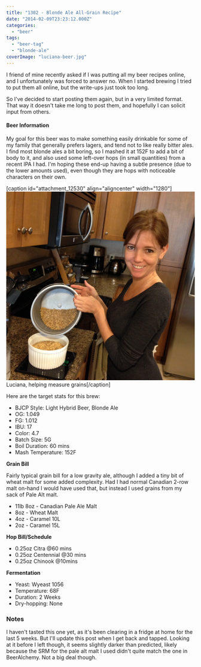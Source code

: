 ```yaml
---
title: "1302 - Blonde Ale All-Grain Recipe"
date: "2014-02-09T23:23:12.000Z"
categories: 
  - "beer"
tags: 
  - "beer-tag"
  - "blonde-ale"
coverImage: "luciana-beer.jpg"
---
```


I friend of mine recently asked if I was putting all my beer recipes online, and I unfortunately was forced to answer no. When I started brewing I tried to put them all online, but the write-ups just took too long.

So I've decided to start posting them again, but in a very limited format. That way it doesn't take me long to post them, and hopefully I can solicit input from others.

#### Beer Information

My goal for this beer was to make something easily drinkable for some of my family that generally prefers lagers, and tend not to like really bitter ales. I find most blonde ales a bit boring, so I mashed it at 152F to add a bit of body to it, and also used some left-over hops (in small quantities) from a recent IPA I had. I'm hoping these end-up having a subtle presence (due to the lower amounts used), even though they are hops with noticeable characters on their own.

\[caption id="attachment\_12530" align="aligncenter" width="1280"\]![Luciana, helping measure grains](images/luciana-beer.jpg) Luciana, helping measure grains\[/caption\]

Here are the target stats for this brew:

- BJCP Style: Light Hybrid Beer, Blonde Ale
- OG: 1.049
- FG: 1.012
- IBU: 17
- Color: 4.7
- Batch Size: 5G
- Boil Duration: 60 mins
- Mash Temperature: 152F

**Grain Bill**

Fairly typical grain bill for a low gravity ale, although I added a tiny bit of wheat malt for some added complexity. Had I had normal Canadian 2-row malt on-hand I would have used that, but instead I used grains from my sack of Pale Alt malt.

- 11lb 8oz - Canadian Pale Ale Malt
- 8oz - Wheat Malt
- 4oz - Caramel 10L
- 2oz - Caramel 15L

**Hop Bill/Schedule**

- 0.25oz Citra @60 mins
- 0.25oz Centennial @30 mins
- 0.25oz Chinook @10mins

**Fermentation**

- Yeast: Wyeast 1056
- Temperature: 68F
- Duration: 2 Weeks
- Dry-hopping: None

### Notes

I haven't tasted this one yet, as it's been clearing in a fridge at home for the last 5 weeks. But I'll update this post when I get back and tapped. Looking at it before I left though, it seems slightly darker than predicted, likely because the SRM for the pale alt malt I used didn't quite match the one in BeerAlchemy. Not a big deal though.
